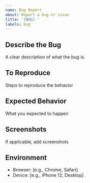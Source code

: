 ```yaml
---
name: Bug Report
about: Report a bug or issue
title: '[BUG] '
labels: bug
---
```


## Describe the Bug
A clear description of what the bug is.

## To Reproduce
Steps to reproduce the behavior

## Expected Behavior
What you expected to happen

## Screenshots
If applicable, add screenshots

## Environment
- Browser: [e.g., Chrome, Safari]
- Device: [e.g., iPhone 12, Desktop]

